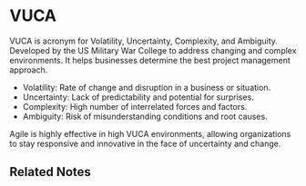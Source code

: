 # VUCA

VUCA is acronym for Volatility, Uncertainty, Complexity, and Ambiguity. Developed by the US Military War College to address changing and complex environments. It helps businesses determine the best project management approach.

- Volatility:  Rate of change and disruption in a business or situation.
- Uncertainty: Lack of predictability and potential for surprises.
- Complexity: High number of interrelated forces and factors.
- Ambiguity: Risk of misunderstanding conditions and root causes.

Agile is highly effective in high VUCA environments, allowing organizations to stay responsive and innovative in the face of uncertainty and change.

## Related Notes
